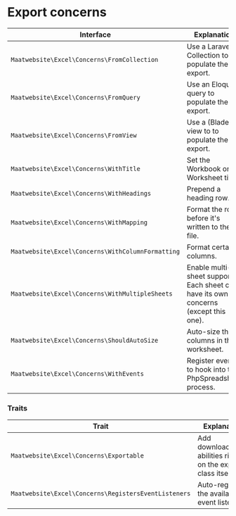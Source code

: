 # Export concerns

| Interface | Explanation |
|---- |----|
|`Maatwebsite\Excel\Concerns\FromCollection`| Use a Laravel Collection to populate the export. |
|`Maatwebsite\Excel\Concerns\FromQuery`| Use an Eloquent query to populate the export. | 
|`Maatwebsite\Excel\Concerns\FromView`| Use a (Blade) view to to populate the export. |
|`Maatwebsite\Excel\Concerns\WithTitle`| Set the Workbook or Worksheet title. |
|`Maatwebsite\Excel\Concerns\WithHeadings`| Prepend a heading row. |
|`Maatwebsite\Excel\Concerns\WithMapping`| Format the row before it's written to the file. |
|`Maatwebsite\Excel\Concerns\WithColumnFormatting`| Format certain columns. |
|`Maatwebsite\Excel\Concerns\WithMultipleSheets`| Enable multi-sheet support. Each sheet can have its own concerns (except this one). |
|`Maatwebsite\Excel\Concerns\ShouldAutoSize`| Auto-size the columns in the worksheet. |
|`Maatwebsite\Excel\Concerns\WithEvents`| Register events to hook into the PhpSpreadsheet process. |

### Traits

| Trait | Explanation |
|---- |----|
|`Maatwebsite\Excel\Concerns\Exportable` | Add download/store abilities right on the export class itself.
|`Maatwebsite\Excel\Concerns\RegistersEventListeners` | Auto-register the available event listeners. | 
